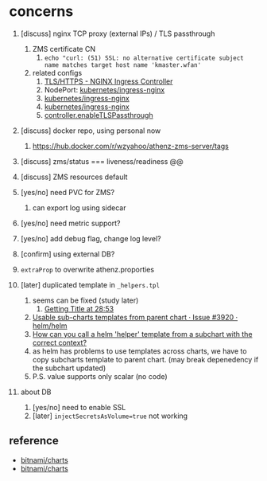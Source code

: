 # concerns

1. [discuss] nginx TCP proxy (external IPs) / TLS passthrough
    1. ZMS certificate CN
        1. `echo "curl: (51) SSL: no alternative certificate subject name matches target host name 'kmaster.wfan'`
    1. related configs
        1. [TLS/HTTPS - NGINX Ingress Controller](https://kubernetes.github.io/ingress-nginx/user-guide/tls/#ssl-passthrough)
        1. NodePort: [kubernetes/ingress-nginx](https://github.com/kubernetes/ingress-nginx/blob/c8b6ba8376d8bb90c1cb71d963e8165ef873820b/charts/ingress-nginx/values.yaml#L291-L303)
        1. [kubernetes/ingress-nginx](https://github.com/kubernetes/ingress-nginx/blob/0d2c6db75e47f81a6472f87e546072c75ad9f77d/docs/user-guide/tls.md#ssl-passthrough)
        1. [kubernetes/ingress-nginx](https://github.com/kubernetes/ingress-nginx/tree/master/charts/ingress-nginx)
        1. [controller.enableTLSPassthrough](https://docs.nginx.com/nginx-ingress-controller/installation/installation-with-helm/)

1. [discuss] docker repo, using personal now
    1. https://hub.docker.com/r/wzyahoo/athenz-zms-server/tags
1. [discuss] zms/status === liveness/readiness @@
1. [discuss] ZMS resources default
1. [yes/no] need PVC for ZMS?
    1. can export log using sidecar
1. [yes/no] need metric support?
1. [yes/no] add debug flag, change log level?
1. [confirm] using external DB?
1. `extraProp` to overwrite athenz.proporties
1. [later] duplicated template in `_helpers.tpl`
    1. seems can be fixed (study later)
        1. [Getting Title at 28:53](https://github.com/bitnami/charts/blob/6b59bd8ca6fcafbfb27e611182b4d4c9c1bf122d/bitnami/wordpress/templates/_helpers.tpl#L204-L215)
    1. [Usable sub-charts templates from parent chart · Issue #3920 · helm/helm](https://github.com/helm/helm/issues/3920)
    1. [How can you call a helm &#x27;helper&#x27; template from a subchart with the correct context?](https://stackoverflow.com/questions/47791971/how-can-you-call-a-helm-helper-template-from-a-subchart-with-the-correct-conte)
    1. as helm has problems to use templates across charts, we have to copy subcharts template to parent chart. (may break depenedency if the subchart updated)
    1. P.S. value supports only scalar (no code)
1. about DB
    1. [yes/no] need to enable SSL
    1. [later] `injectSecretsAsVolume=true` not working

## reference

- [bitnami/charts](https://github.com/bitnami/charts/blob/master/bitnami/wordpress/templates/deployment.yaml)
- [bitnami/charts](https://github.com/bitnami/charts/blob/master/bitnami/mariadb/templates/master-statefulset.yaml)

